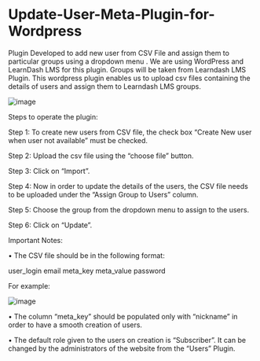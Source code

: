 # Update-User-Meta-Plugin-for-Wordpress
Plugin Developed to add new user from CSV File and assign them to particular groups using a dropdown menu . We are using WordPress and LearnDash LMS for this plugin.
Groups will be taken from Learndash LMS Plugin.
This wordpress plugin enables us to upload csv files containing the details of users and assign them to Learndash LMS groups.

![image](https://user-images.githubusercontent.com/54396900/147044664-bee873c8-3b9a-4824-bc2a-bf25ed85b395.png)

Steps to operate the plugin:

Step 1:  To create new users from CSV file, the check box “Create New user when user not available” must be checked.

Step 2: Upload the csv file using the “choose file” button.

Step 3: Click on “Import”.

Step 4: Now in order to update the details of the users, the CSV file needs to be uploaded under the “Assign Group to Users” column.

Step 5: Choose the group from the dropdown menu to assign to the users.

Step 6:  Click on “Update”.

Important Notes:

•	The CSV file should be in the following format:

user_login	email	meta_key	meta_value	password

For example:

![image](https://user-images.githubusercontent.com/54396900/147044811-e9639276-5254-40f5-8fa8-3ec6875a095e.png)


•	The column “meta_key” should be populated only with “nickname” in order to have a smooth creation of users.

•	The default role given to the users on creation is “Subscriber”. It can be changed by the administrators of the website from the “Users” Plugin.
